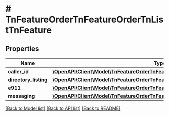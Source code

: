 # # TnFeatureOrderTnFeatureOrderTnListTnFeature

## Properties

Name | Type | Description | Notes
------------ | ------------- | ------------- | -------------
**caller_id** | [**\OpenAPI\Client\Model\TnFeatureOrderTnFeatureOrderTnListTnFeatureCallerId**](TnFeatureOrderTnFeatureOrderTnListTnFeatureCallerId.md) |  | [optional]
**directory_listing** | [**\OpenAPI\Client\Model\TnFeatureOrderTnFeatureOrderTnListTnFeatureDirectoryListing**](TnFeatureOrderTnFeatureOrderTnListTnFeatureDirectoryListing.md) |  | [optional]
**e911** | [**\OpenAPI\Client\Model\TnFeatureOrderTnFeatureOrderTnListTnFeatureE911**](TnFeatureOrderTnFeatureOrderTnListTnFeatureE911.md) |  | [optional]
**messaging** | [**\OpenAPI\Client\Model\TnFeatureOrderTnFeatureOrderTnListTnFeatureMessaging**](TnFeatureOrderTnFeatureOrderTnListTnFeatureMessaging.md) |  | [optional]

[[Back to Model list]](../../README.md#models) [[Back to API list]](../../README.md#endpoints) [[Back to README]](../../README.md)
